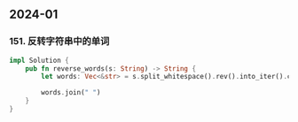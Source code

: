 ## 2024-01

### 151. 反转字符串中的单词
```Rust
impl Solution {
    pub fn reverse_words(s: String) -> String {
        let words: Vec<&str> = s.split_whitespace().rev().into_iter().collect();

        words.join(" ")
    }
}
```